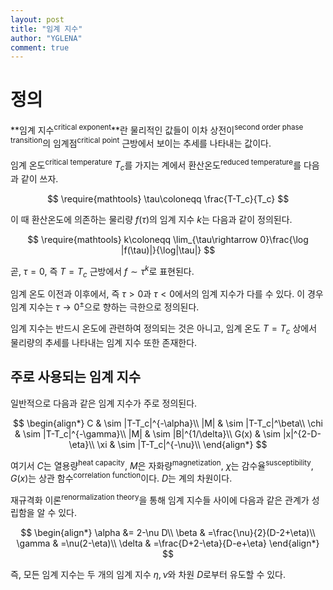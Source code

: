```yaml
---
layout: post
title: "임계 지수"
author: "YGLENA"
comment: true
---
```

# 정의
**임계 지수<sup>critical exponent</sup>**란 물리적인 값들이 이차 상전이<sup>second order phase transition</sup>의 임계점<sup>critical point</sup> 근방에서 보이는 추세를 나타내는 값이다.

임계 온도<sup>critical temperature</sup> $T_c$를 가지는 계에서 환산온도<sup>reduced temperature</sup>를 다음과 같이 쓰자.

$$
\require{mathtools}
\tau\coloneqq \frac{T-T_c}{T_c}
$$

이 때 환산온도에 의존하는 물리량 $f(\tau)$의 임계 지수 $k$는 다음과 같이 정의된다.

$$
\require{mathtools}
k\coloneqq \lim_{\tau\rightarrow 0}\frac{\log |f(\tau)|}{\log|\tau|}
$$

곧, $\tau=0$, 즉 $T=T_c$ 근방에서 $f\sim \tau^k$로 표현된다.

임계 온도 이전과 이후에서, 즉 $\tau>0$과 $\tau<0$에서의 임계 지수가 다를 수 있다. 이 경우 임계 지수는 $\tau\rightarrow 0^{\pm}$으로 향하는 극한으로 정의된다.

임계 지수는 반드시 온도에 관련하여 정의되는 것은 아니고, 임계 온도 $T=T_c$ 상에서 물리량의 추세를 나타내는 임계 지수 또한 존재한다.

## 주로 사용되는 임계 지수
일반적으로 다음과 같은 임계 지수가 주로 정의된다.

$$
\begin{align*}
C & \sim |T-T_c|^{-\alpha}\\
|M| & \sim |T-T_c|^\beta\\
\chi & \sim |T-T_c|^{-\gamma}\\
|M| & \sim |B|^{1/\delta}\\
G(x) & \sim |x|^{2-D-\eta}\\
\xi & \sim |T-T_c|^{-\nu}\\
\end{align*}
$$

여기서 $C$는 열용량<sup>heat capacity</sup>, $M$은 자화량<sup>magnetization</sup>, $\chi$는 감수율<sup>susceptibility</sup>, $G(x)$는 상관 함수<sup>correlation function</sup>이다. $D$는 계의 차원이다.

재규격화 이론<sup>renormalization theory</sup>을 통해 임계 지수들 사이에 다음과 같은 관계가 성립함을 알 수 있다.

$$
\begin{align*}
\alpha &= 2-\nu D\\
\beta & =\frac{\nu}{2}(D-2+\eta)\\
\gamma & =\nu(2-\eta)\\
\delta & =\frac{D+2-\eta}{D-e+\eta}
\end{align*}
$$

즉, 모든 임계 지수는 두 개의 임계 지수 $\eta,\nu$와 차원 $D$로부터 유도할 수 있다.
